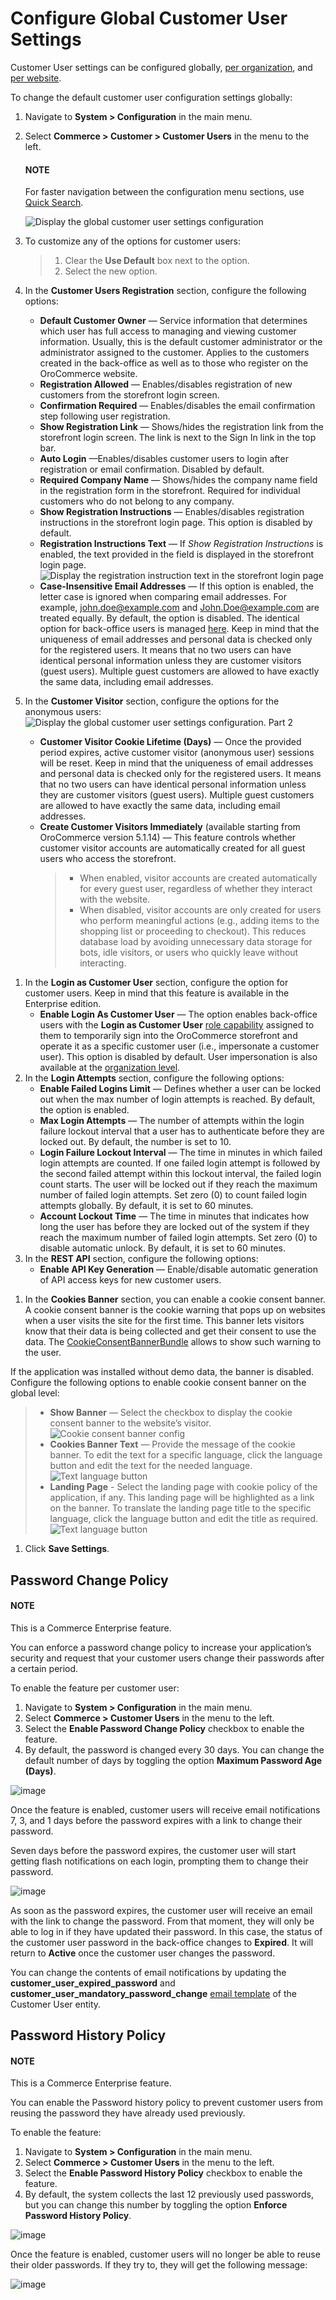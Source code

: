 <a id="sys-config-configuration-commerce-customers-customer-users"></a>

# Configure Global Customer User Settings

Customer User settings can be configured globally, [per organization](../../../user-management/organizations/org-configuration/commerce/customers/organization-customer-users.md#system-user-mngm-organization-configuration-commerce-customers-customer-users), and [per website](../../../websites/web-configuration/commerce/customers/website-customer-users.md#system-website-configuration-commerce-customers-customer-users).

To change the default customer user configuration settings globally:

1. Navigate to **System > Configuration** in the main menu.
2. Select **Commerce > Customer > Customer Users** in the menu to the left.

   #### NOTE
   For faster navigation between the configuration menu sections, use [Quick Search](../../quick-search.md#user-guide-system-configuration-quick-search).

   ![Display the global customer user settings configuration](user/img/system/config_commerce/customer/global-customer-user-settings.png)
3. To customize any of the options for customer users:
   > 1. Clear the **Use Default** box next to the option.
   > 2. Select the new option.
4. In the **Customer Users Registration** section, configure the following options:
   * **Default Customer Owner** — Service information that determines which user has full access to managing and viewing customer information. Usually, this is the default customer administrator or the administrator assigned to the customer. Applies to the customers created in the back-office as well as to those who register on the OroCommerce website.
   * **Registration Allowed** — Enables/disables registration of new customers from the storefront login screen.
   * **Confirmation Required** — Enables/disables the email confirmation step following user registration.
   * **Show Registration Link** — Shows/hides the registration link from the storefront login screen. The link is next to the Sign In link in the top bar.
   * **Auto Login** —Enables/disables customer users to login after registration or email confirmation. Disabled by default.
   * **Required Company Name** — Shows/hides the company name field in the registration form in the storefront. Required for individual customers who do not belong to any company.
   * **Show Registration Instructions** — Enables/disables registration instructions in the storefront login page. This option is disabled by default.
   * **Registration Instructions Text** — If *Show Registration Instructions* is enabled, the text provided in the field is displayed in the storefront login page.
     ![Display the registration instruction text in the storefront login page](user/img/system/config_commerce/customer/CustomerUsersRegistrationFrontStore.png)
   * **Case-Insensitive Email Addresses** — If this option is enabled, the letter case is ignored when comparing email addresses. For example, [john.doe@example.com](mailto:john.doe@example.com) and [John.Doe@example.com](mailto:John.Doe@example.com) are treated equally. By default, the option is disabled. The identical option for back-office users is managed [here](../../system/general-setup/user.md#admin-configuration-user-settings). Keep in mind that the uniqueness of email addresses and personal data is checked only for the registered users. It means that no two users can have identical personal information unless they are customer visitors (guest users). Multiple guest customers are allowed to have exactly the same data, including email addresses.
5. In the **Customer Visitor** section, configure the options for the anonymous users:
   ![Display the global customer user settings configuration. Part 2](user/img/system/config_commerce/customer/global-customer-user-settings2.png)
   * **Customer Visitor Cookie Lifetime (Days)** — Once the provided period expires, active customer visitor (anonymous user) sessions will be reset. Keep in mind that the uniqueness of email addresses and personal data is checked only for the registered users. It means that no two users can have identical personal information unless they are customer visitors (guest users). Multiple guest customers are allowed to have exactly the same data, including email addresses.
   * **Create Customer Visitors Immediately** (available starting from OroCommerce version 5.1.14) — This feature controls whether customer visitor accounts are automatically created for all guest users who access the storefront.
     > * When enabled, visitor accounts are created automatically for every guest user, regardless of whether they interact with the website.
     > * When disabled, visitor accounts are only created for users who perform meaningful actions (e.g., adding items to the shopping list or proceeding to checkout). This reduces database load by avoiding unnecessary data storage for bots, idle visitors, or users who quickly leave without interacting.

<a id="system-configuration-user-impersonation"></a>
1. In the **Login as Customer User** section, configure the option for customer users. Keep in mind that this feature is available in the Enterprise edition.
   * **Enable Login As Customer User** — The option enables back-office users with the **Login as Customer User** [role capability](../../../user-management/roles/admin-capabilities.md#admin-capabilities) assigned to them to temporarily sign into the OroCommerce storefront and operate it as a specific customer user (i.e., impersonate a customer user). This option is disabled by default. User impersonation is also available at the [organization level](../../../user-management/organizations/org-configuration/commerce/customers/organization-customer-users.md#organization-user-impersonation).
2. In the **Login Attempts** section, configure the following options:
   * **Enable Failed Logins Limit** — Defines whether a user can be locked out when the max number of login attempts is reached. By default, the option is enabled.
   * **Max Login Attempts** — The number of attempts within the login failure lockout interval that a user has to authenticate before they are locked out. By default, the number is set to 10.
   * **Login Failure Lockout Interval** — The time in minutes in which failed login attempts are counted. If one failed login attempt is followed by the second failed attempt within this lockout interval, the failed login count starts. The user will be locked out if they reach the maximum number of failed login attempts. Set zero (0) to count failed login attempts globally. By default, it is set to 60 minutes.
   * **Account Lockout Time** — The time in minutes that indicates how long the user has before they are locked out of the system if they reach the maximum number of failed login attempts. Set zero (0) to disable automatic unlock. By default, it is set to 60 minutes.
3. In the **REST API** section, configure the following options:
   * **Enable API Key Generation** — Enable/disable automatic generation of API access keys for new customer users.

<a id="configuration-guide-commerce-configuration-cookie-consents"></a>
1. In the **Cookies Banner** section, you can enable a cookie consent banner. A cookie consent banner is the cookie warning that pops up on websites when a user visits the site for the first time. This banner lets visitors know that their data is being collected and get their consent to use the data. The [CookieConsentBannerBundle](../../../../../../bundles/commerce/CookieConsentBundle/index.md#bundle-docs-commerce-cookie-consent-bundle) allows to show such warning to the user.

If the application was installed without demo data, the banner is disabled. Configure the following options to enable cookie consent banner on the global level:

> * **Show Banner** — Select the checkbox to display the cookie consent banner to the website’s visitor.
>   ![Cookie consent banner config](user/img/system/config_commerce/cookie_banner/banner-settings.png)
> * **Cookies Banner Text** — Provide the message of the cookie banner. To edit the text for a specific language, click the language button and edit the text for the needed language.
>   ![Text language button](user/img/system/config_commerce/cookie_banner/text-language-button.png)
> * **Landing Page** - Select the landing page with cookie policy of the application, if any. This landing page will be highlighted as a link on the banner. To translate the landing page title to the specific language, click the language button and edit the title as required.
>   ![Text language button](user/img/system/config_commerce/cookie_banner/cookie-banner-landing-page.png)
1. Click **Save Settings**.

<a id="user-guide-customers-customer-user-password-change-policy"></a>

## Password Change Policy

#### NOTE
This is a Commerce Enterprise feature.

You can enforce a password change policy to increase your application’s security and request that your customer users change their passwords after a certain period.

To enable the feature per customer user:

1. Navigate to **System > Configuration** in the main menu.
2. Select **Commerce > Customer Users** in the menu to the left.
3. Select the **Enable Password Change Policy** checkbox to enable the feature.
4. By default, the password is changed every 30 days. You can change the default number of days by toggling the option **Maximum Password Age (Days)**.

![image](user/img/customers/customer_users/customer_user_password_change_policy.png)

Once the feature is enabled, customer users will receive email notifications 7, 3, and 1 days before the password expires with a link to change their password.

Seven days before the password expires, the customer user will start getting flash notifications on each login, prompting them to change their password.

![image](user/img/customers/customer_users/customer_user_expire_notification.png)

As soon as the password expires, the customer user will receive an email with the link to change the password. From that moment, they will only be able to log in if they have updated their password. In this case, the status of the customer user password in the back-office changes to **Expired**. It will return to **Active** once the customer user changes the password.

You can change the contents of email notifications by updating the **customer_user_expired_password** and **customer_user_mandatory_password_change**
[email template](../../../emails/email-templates.md#user-guide-using-emails-create-template) of the Customer User entity.

<a id="configuration-guide-commerce-configuration-customer-user-password-change-policy"></a>

## Password History Policy

#### NOTE
This is a Commerce Enterprise feature.

You can enable the Password history policy to prevent customer users from reusing the password they have already used previously.

To enable the feature:

1. Navigate to **System > Configuration** in the main menu.
2. Select **Commerce > Customer Users** in the menu to the left.
3. Select the **Enable Password History Policy** checkbox to enable the feature.
4. By default, the system collects the last 12 previously used passwords, but you can change this number by toggling the option **Enforce Password History Policy**.

![image](user/img/customers/customer_users/customer_user_password_history_policy.png)

Once the feature is enabled, customer users will no longer be able to reuse their older passwords. If they try to, they will get the following message:

![image](user/img/customers/customer_users/customer_user_password_history_used_password.png)
<!-- Frontend -->
<!-- fa-bars = fa-navicon -->
<!-- Ic Tiles is used as Set As Default in saved views, and as tiles in display layout options -->
<!-- IcPencil refers to Rename in Commerce and Inline Editing in CRM -->
<!-- Check mark in the square. -->
<!-- SortDesc is also used as drop-down arrow -->
